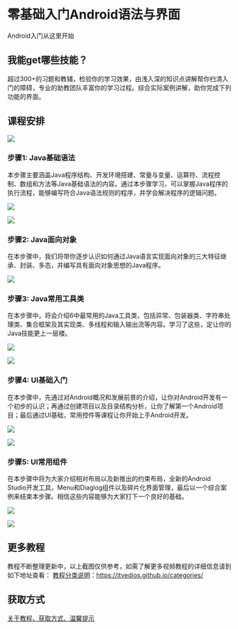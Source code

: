 # 零基础入门Android语法与界面

Android入门从这里开始

## 我能get哪些技能？

超过300+的习题和教辅，检验你的学习效果，由浅入深的知识点讲解帮你扫清入门的障碍，专业的助教团队丰富你的学习过程。综合实际案例讲解，助你完成下列功能的界面。

## 课程安排

![](img/零基础入门Android语法与界面1.png)

### 步骤1: Java基础语法

本步骤主要涵盖Java程序结构、开发环境搭建、常量与变量、运算符、流程控制、数组和方法等Java基础语法的内容。通过本步骤学习，可以掌握Java程序的执行流程，能够编写符合Java语法规则的程序，并学会解决程序的逻辑问题。

![](img/零基础入门Android语法与界面2.png)

![](img/零基础入门Android语法与界面3.png)

### 步骤2: Java面向对象

在本步骤中，我们将带你逐步认识如何通过Java语言实现面向对象的三大特征继承、封装、多态，并编写具有面向对象思想的Java程序。

![](img/零基础入门Android语法与界面4.png)

### 步骤3: Java常用工具类

在本步骤中，将会介绍6中最常用的Java工具类，包括异常、包装器类、字符串处理类、集合框架及其实现类、多线程和输入输出流等内容。学习了这些，定让你的Java技能更上一层楼。

![](img/零基础入门Android语法与界面5.png)

![](img/零基础入门Android语法与界面6.png)

### 步骤4: UI基础入门

在本步骤中，先通过对Android概况和发展前景的介绍，让你对Android开发有一个初步的认识；再通过创建项目以及目录结构分析，让你了解第一个Android项目；最后通过UI基础，常用控件等课程让你开始上手Android开发。

![](img/零基础入门Android语法与界面7.png)

![](img/零基础入门Android语法与界面8.png)

### 步骤5: UI常用组件

在本步骤中将为大家介绍相对布局以及新推出的约束布局，全新的Android Studio开发工具，Menu和Diaglog组件以及碎片化界面管理，最后以一个综合案例来结束本步骤。相信这些内容能够为大家打下一个良好的基础。

![](img/零基础入门Android语法与界面9.png)

![](img/零基础入门Android语法与界面10.png)

## 更多教程

教程不断整理更新中，以上截图仅供参考，如需了解更多视频教程的详细信息请到如下地址查看：
[教程分类说明](https://itvedios.github.io/categories/)：<https://itvedios.github.io/categories/>

## 获取方式

[关于教程、获取方式、温馨提示](https://itvedios.github.io/about/)
